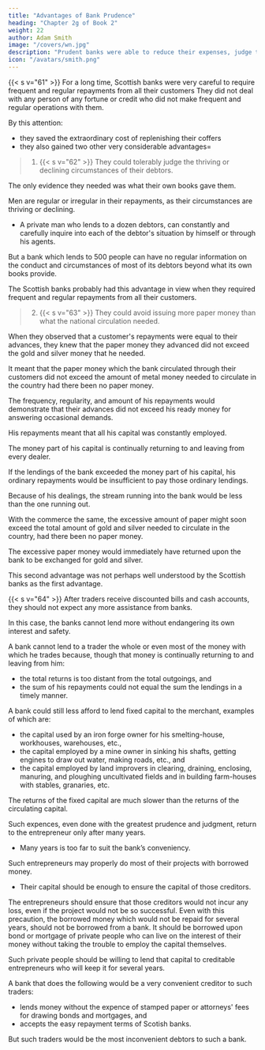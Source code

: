 ```yaml
---
title: "Advantages of Bank Prudence"
heading: "Chapter 2g of Book 2"
weight: 22
author: Adam Smith
image: "/covers/wn.jpg"
description: "Prudent banks were able to reduce their expenses, judge their debtors' situation, and avoid financial crises"
icon: "/avatars/smith.png"
---
```




{{< s v="61" >}} For a long time, Scottish banks were very careful to require frequent and regular repayments from all their customers They did not deal with any person of any fortune or credit who did not make frequent and regular operations with them.

By this attention:
- they saved the extraordinary cost of replenishing their coffers
- they also gained two other very considerable advantages= 

> 1. {{< s v="62" >}} They could tolerably judge the thriving or declining circumstances of their debtors.

The only evidence they needed was what their own books gave them.

Men are regular or irregular in their repayments, as their circumstances are thriving or declining.
- A private man who lends to a dozen debtors, can constantly and carefully inquire into each of the debtor's situation by himself or through his agents.

But a bank which lends to 500 people can have no regular information on the conduct and circumstances of most of its debtors beyond what its own books provide.

The Scottish banks probably had this advantage in view when they required frequent and regular repayments from all their customers.

> 2. {{< s v="63" >}} They could avoid issuing more paper money than what the national circulation needed.

When they observed that a customer's repayments were equal to their advances, they knew that the paper money they advanced did not exceed the gold and silver money that he needed.

It meant that the paper money which the bank circulated through their customers did not exceed the amount of metal money needed to circulate in the country had there been no paper money.

The frequency, regularity, and amount of his repayments would demonstrate that their advances did not exceed his ready money for answering occasional demands.

His repayments meant that all his capital was constantly employed.

The money part of his capital is continually returning to and leaving from every dealer.

If the lendings of the bank exceeded the money part of his capital, his ordinary repayments would be insufficient to pay those ordinary lendings.

Because of his dealings, the stream running into the bank would be less than the one running out.

With the commerce the same, the excessive amount of paper might soon exceed the total amount of gold and silver needed to circulate in the country, had there been no paper money.

The excessive paper money would immediately have returned upon the bank to be exchanged for gold and silver.

This second advantage was not perhaps well understood by the Scottish banks as the first advantage.


{{< s v="64" >}} After traders receive discounted bills and cash accounts, they should not expect any more assistance from banks.

In this case, the banks cannot lend more without endangering its own interest and safety.

A bank cannot lend to a trader the whole or even most of the money with which he trades because, though that money is continually returning to and leaving from him:
- the total returns is too distant from the total outgoings, and
- the sum of his repayments could not equal the sum the lendings in a timely manner.

A bank could still less afford to lend fixed capital to the merchant, examples of which are: 
- the capital used by an iron forge owner for his smelting-house, workhouses, warehouses, etc.,
- the capital employed by a mine owner in sinking his shafts, getting engines to draw out water, making roads, etc., and
- the capital employed by land improvers in clearing, draining, enclosing, manuring, and ploughing uncultivated fields and in building farm-houses with stables, granaries, etc.

The returns of the fixed capital are much slower than the returns of the circulating capital.

Such expences, even done with the greatest prudence and judgment, return to the entrepreneur only after many years.
- Many years is too far to suit the bank’s conveniency.

Such entrepreneurs may properly do most of their projects with borrowed money.
- Their capital should be enough to ensure the capital of those creditors.

The entrepreneurs should ensure that those creditors would not incur any loss, even if the project would not be so successful.
Even with this precaution, the borrowed money which would not be repaid for several years, should not be borrowed from a bank.
It should be borrowed upon bond or mortgage of private people who can live on the interest of their money without taking the trouble to employ the capital themselves.

Such private people should be willing to lend that capital to creditable entrepreneurs who will keep it for several years.

A bank that does the following would be a very convenient creditor to such traders:
- lends money without the expence of stamped paper or attorneys' fees for drawing bonds and mortgages, and
- accepts the easy repayment terms of Scotish banks.

But such traders would be the most inconvenient debtors to such a bank.
